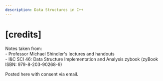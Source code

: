 ```yaml
---
description: Data Structures in C++
---
```


# \[credits]

Notes taken from:\
\- Professor Michael Shindler's lectures and handouts\
\- I\&C SCI 46: Data Structure Implementation and Analysis zybook (zyBook ISBN: 979-8-203-90268-9)

Posted here with consent via email.
